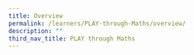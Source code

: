 ```yaml
---
title: Overview
permalink: /learners/PLAY-through-Maths/overview/
description: ""
third_nav_title: PLAY through Maths
---
```

